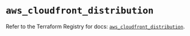 # `aws_cloudfront_distribution`

Refer to the Terraform Registry for docs: [`aws_cloudfront_distribution`](https://registry.terraform.io/providers/hashicorp/aws/5.74.0/docs/resources/cloudfront_distribution).
